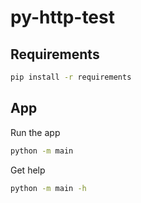 # py-http-test

## Requirements

```bash
pip install -r requirements
```

## App

Run the app

```bash
python -m main
```

Get help
```bash
python -m main -h
```